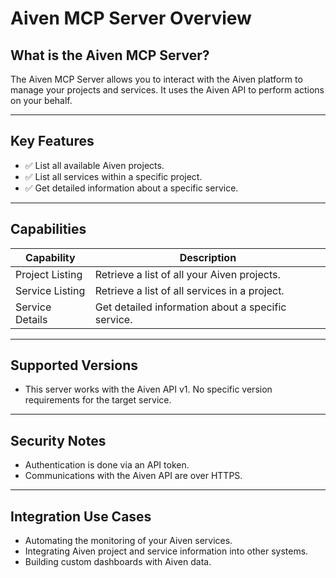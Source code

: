 # Aiven MCP Server Overview

## What is the Aiven MCP Server?
The Aiven MCP Server allows you to interact with the Aiven platform to manage your projects and services. It uses the Aiven API to perform actions on your behalf.

---

## Key Features
- ✅ List all available Aiven projects.
- ✅ List all services within a specific project.
- ✅ Get detailed information about a specific service.

---

## Capabilities
| Capability           | Description                                       |
|----------------------|---------------------------------------------------|
| Project Listing      | Retrieve a list of all your Aiven projects.       |
| Service Listing      | Retrieve a list of all services in a project.     |
| Service Details      | Get detailed information about a specific service.|

---

## Supported Versions
- This server works with the Aiven API v1. No specific version requirements for the target service.

---

## Security Notes
- Authentication is done via an API token.
- Communications with the Aiven API are over HTTPS.

---

## Integration Use Cases
- Automating the monitoring of your Aiven services.
- Integrating Aiven project and service information into other systems.
- Building custom dashboards with Aiven data.
